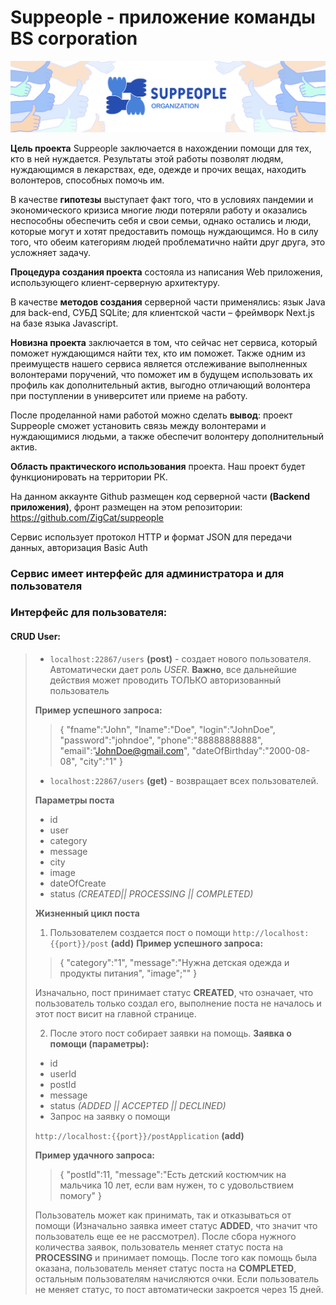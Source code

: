 # Suppeople - приложение команды BS corporation 
![image info](mainImg.png)

**Цель проекта**  Suppeople заключается в нахождении помощи для тех, кто в ней нуждается. Результаты этой работы позволят людям, нуждающимся в лекарствах, еде, одежде и прочих вещах, находить волонтеров, способных помочь им.

В качестве  **гипотезы**  выступает факт того, что в условиях пандемии и экономического кризиса многие люди потеряли работу и оказались неспособны обеспечить себя и свои семьи, однако остались и люди, которые могут и хотят предоставить помощь нуждающимся. Но в силу того, что обеим категориям людей проблематично найти друг друга, это усложняет задачу.

**Процедура создания проекта** состояла из написания Web приложения, использующего клиент-серверную архитектуру.

В качестве  **методов создания**  серверной части применялись: язык Java для back-end, СУБД SQLite; для клиентской части – фреймворк Next.js на базе языка Javascript.

**Новизна проекта** заключается в том, что сейчас нет сервиса, который поможет нуждающимся найти тех, кто им поможет. Также одним из преимуществ нашего сервиса является отслеживание выполненных волонтерами поручений, что поможет им в будущем использовать их профиль как дополнительный актив, выгодно отличающий волонтера при поступлении в университет или приеме на работу.

После проделанной нами работой можно сделать  **вывод**: проект Suppeople сможет установить связь между волонтерами и нуждающимися людьми, а также обеспечит волонтеру дополнительный актив.

**Область практического использования** проекта. Наш проект будет функционировать на территории РК.

На данном аккаунте Github размещен код серверной части **(Backend приложения)**, фронт размещен на этом репозитории: https://github.com/ZigCat/suppeople
 
Сервис использует протокол HTTP и формат JSON для передачи данных, авторизация Basic Auth
### Сервис имеет интерфейс для администратора и для пользователя
 ### Интерфейс для пользователя:
 #### CRUD User:
> - `localhost:22867/users` **(post)** - создает нового пользователя. Автоматически дает роль *USER*. **Важно**, все дальнейшие действия может проводить ТОЛЬКО авторизованный пользователь
>
> **Пример успешного запроса:**
>> {
>> "fname":"John",
>>  "lname":"Doe",
>>  "login":"JohnDoe",
>>  "password":"johndoe",
>>  "phone":"88888888888",
>>  "email":"JohnDoe@gmail.com",
>>  "dateOfBirthday":"2000-08-08",
>>  "city":"1"
>>  }
> - `localhost:22867/users` **(get)** - возвращает всех пользователей.
> 
> **Параметры поста**
>- id
>- user
>- category
>- message
>- city
>- image
>- dateOfCreate
>- status  *(CREATED|| PROCESSING || COMPLETED)*
>
> **Жизненный цикл поста**
>>
> 1. Пользователем создается пост о помощи
>  `http://localhost:{{port}}/post` **(add)**
>  **Пример успешного запроса:**
>>  {
>>  "category":"1",
>>  "message":"Нужна детская одежда и продукты питания",
>>  "image";""
>>  }
>> 
>  Изначально, пост принимает статус **CREATED**, что означает, что пользователь только создал его, выполнение поста не началось и этот пост висит на главной странице.
> 
> 2. После этого пост собирает заявки на помощь.
> **Заявка о помощи (параметры):**
>- id
> - userId
> - postId
> - message
> - status *(ADDED || ACCEPTED || DECLINED)*
> - Запрос на заявку о помощи
> 
> `http://localhost:{{port}}/postApplication` **(add)**
> 
>  **Пример удачного запроса:**
>> {
>> "postId":11,
>> "message":"Есть детский костюмчик на мальчика 10 лет, если вам нужен, то с удовольствием помогу"
>> }
>
> Пользователь может как принимать, так и отказываться от помощи (Изначально заявка имеет статус **ADDED**, что значит что пользователь еще ее не рассмотрел). После сбора нужного количества заявок, пользователь меняет статус поста на **PROCESSING** и принимает помощь. После того как помощь была оказана, пользователь меняет статус поста на **COMPLETED**, остальным пользователям начисляются очки. Если пользователь не меняет статус, то пост автоматически закроется через 15 дней.
